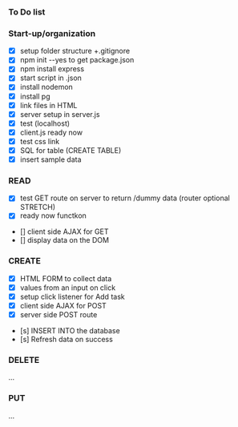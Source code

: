 ### To Do list

### Start-up/organization
- [x] setup folder structure +.gitignore
- [x] npm init --yes to get package.json
- [x] npm install express 
- [x] start script in .json
- [x] install nodemon
- [x] install pg
- [x] link files in HTML
- [x] server setup in server.js
- [x] test (localhost)
- [x] client.js ready now
- [x] test css link
- [x] SQL for table (CREATE TABLE) 
- [x] insert sample data

### READ
- [x] test GET route on server to return /dummy data (router optional STRETCH)
- [x] ready now functkon
- [] client side AJAX for GET
- [] display data on the DOM

### CREATE
- [x] HTML FORM to collect data
- [x] values from an input on click
- [x] setup click listener for Add task
- [x] client side AJAX for POST 
- [x] server side POST route
- [s] INSERT INTO the database
- [s] Refresh data on success

### DELETE
...

### PUT
...